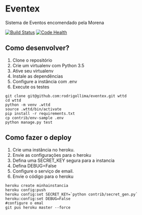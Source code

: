 # Eventex

Sistema de Eventos encomendado pela Morena

[![Build Status](https://travis-ci.org/rodrigollima/eventex.svg?branch=master)](https://travis-ci.org/rodrigollima/eventex)
[![Code Health](https://landscape.io/github/rodrigollima/eventex/master/landscape.svg?style=flat)](https://landscape.io/github/rodrigollima/eventex/master)

## Como desenvolver?

1. Clone o repositório
2. Crie um virtualenv com Python 3.5
3. Ative seu virtualenv
4. Instale as dependências
5. Configure a instância com .env
6. Execute os testes

```console
git clone git@github.com:rodrigollima/eventex.git wttd
cd wttd
python -m venv .wttd
source .wttd/bin/activate
pip install -r requirements.txt
cp contrib/env-sample .env
python manage.py test
```

## Como fazer o deploy
1. Crie uma instância no heroku.
2. Envie as configurações para o heroku
3. Defina uma SECRET_KEY segura para a instancia
4. Defina DEBUG=False
5. Configure o serviço de email.
6. Envie o código para o heroku

```console
heroku create minhainstancia
heroku config:push
heroku config:set SECRET_KEY=`python contrib/secret_gen.py`
heroku:config:set DEBUG=False
#configure o emal
git pus heroku master --force
```